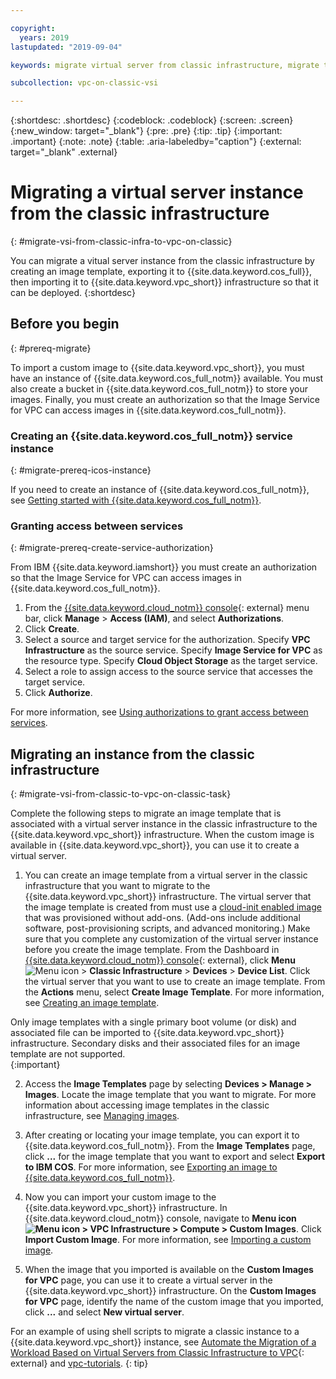 ```yaml
---

copyright:
  years: 2019
lastupdated: "2019-09-04"

keywords: migrate virtual server from classic infrastructure, migrate to vpc, migrate image template, image template, import image to vpc infrastructure, migrate virtual server, migrate instance

subcollection: vpc-on-classic-vsi

---
```


{:shortdesc: .shortdesc}
{:codeblock: .codeblock}
{:screen: .screen}
{:new_window: target="_blank"}
{:pre: .pre}
{:tip: .tip}
{:important: .important}
{:note: .note}
{:table: .aria-labeledby="caption"}
{:external: target="_blank" .external}

# Migrating a virtual server instance from the classic infrastructure
{: #migrate-vsi-from-classic-infra-to-vpc-on-classic}

You can migrate a vitual server instance from the classic infrastructure by creating an image template, exporting it to {{site.data.keyword.cos_full}}, then importing it to {{site.data.keyword.vpc_short}} infrastructure so that it can be deployed. 
{:shortdesc}

## Before you begin
{: #prereq-migrate}

To import a custom image to {{site.data.keyword.vpc_short}}, you must have an instance of {{site.data.keyword.cos_full_notm}} available. You must also create a bucket in {{site.data.keyword.cos_full_notm}} to store your images. Finally, you must create an authorization so that the Image Service for VPC can access images in {{site.data.keyword.cos_full_notm}}.

### Creating an {{site.data.keyword.cos_full_notm}} service instance
{: #migrate-prereq-icos-instance}

If you need to create an instance of {{site.data.keyword.cos_full_notm}}, see [Getting started with {{site.data.keyword.cos_full_notm}}](/docs/services/cloud-object-storage?topic=cloud-object-storage-getting-started).


### Granting access between services
{: #migrate-prereq-create-service-authorization}

From IBM {{site.data.keyword.iamshort}} you must create an authorization so that the Image Service for VPC can access images in {{site.data.keyword.cos_full_notm}}. 

1. From the [{{site.data.keyword.cloud_notm}} console](https://console.cloud.ibm.com/vpc){: external} menu bar, click **Manage** &gt; **Access (IAM)**, and select **Authorizations**.
2. Click **Create**.
3. Select a source and target service for the authorization. Specify **VPC Infrastructure**  as the source service. Specify **Image Service for VPC** as the resource type. Specify **Cloud Object Storage**  as the target service.
4. Select a role to assign access to the source service that accesses the target service.
5. Click **Authorize**.

For more information, see [Using authorizations to grant access between services](/docs/iam?topic=iam-serviceauth#serviceauth).

## Migrating an instance from the classic infrastructure
{: #migrate-vsi-from-classic-to-vpc-on-classic-task}

Complete the following steps to migrate an image template that is associated with a virtual server instance in the classic infrastructure to the {{site.data.keyword.vpc_short}} infrastructure. When the custom image is available in {{site.data.keyword.vpc_short}}, you can use it to create a virtual server.

1. You can create an image template from a virtual server in the classic infrastructure that you want to migrate to the {{site.data.keyword.vpc_short}} infrastructure. The virtual server that the image template is created from must use a [cloud-init enabled image](/docs/infrastructure/image-templates?topic=image-templates-provisioning-with-a-cloud-init-enabled-image) that was provisioned without add-ons. (Add-ons include additional software, post-provisioning scripts, and advanced monitoring.) Make sure that you complete any customization of the virtual server instance before you create the image template. From the Dashboard in [{{site.data.keyword.cloud_notm}} console](https://cloud.ibm.com/){: external}, click **Menu** ![Menu icon](../../icons/icon_hamburger.svg) > **Classic Infrastructure** > **Devices** > **Device List**. Click the virtual server that you want to use to create an image template. From the **Actions** menu, select **Create Image Template**. For more information, see [Creating an image template](/docs/infrastructure/image-templates?topic=image-templates-creating-an-image-template).

  Only image templates with a single primary boot volume (or disk) and associated file can be imported to {{site.data.keyword.vpc_short}} infrastructure. Secondary disks and their associated files for an image template are not supported.  
  {:important}

2. Access the **Image Templates** page by selecting **Devices > Manage > Images**. Locate the image template that you want to migrate. For more information about accessing image templates in the classic infrastructure, see [Managing images](/docs/infrastructure/image-templates?topic=image-templates-managing-images-from-the-image-templates-page).
  
3. After creating or locating your image template, you can export it to {{site.data.keyword.cos_full_notm}}. From the **Image Templates** page, click **...** for the image template that you want to export and select **Export to IBM COS**. For more information, see [Exporting an image to {{site.data.keyword.cos_full_notm}}](/docs/infrastructure/image-templates?topic=image-templates-exporting-an-image-to-ibm-cloud-object-storage).  

4. Now you can import your custom image to the {{site.data.keyword.vpc_short}} infrastructure. In {{site.data.keyword.cloud_notm}} console, navigate to **Menu icon ![Menu icon](../icons/icon_hamburger.svg) > VPC Infrastructure > Compute > Custom Images**. Click **Import Custom Image**. For more information, see [Importing a custom image](/docs/vpc-on-classic-vsi?topic=vpc-on-classic-vsi-managing-images#import-custom-image).

5. When the image that you imported is available on the **Custom Images for VPC** page, you can use it to create a virtual server in the {{site.data.keyword.vpc_short}} infrastructure. On the **Custom Images for VPC** page, identify the name of the custom image that you imported, click **...** and select **New virtual server**.


For an example of using shell scripts to migrate a classic instance to a {{site.data.keyword.vpc_short}} instance, see [Automate the Migration of a Workload Based on Virtual Servers from Classic Infrastructure to VPC](https://www.ibm.com/cloud/blog/automate-the-migration-of-a-workload-based-on-virtual-servers){: external} and [vpc-tutorials](https://github.com/IBM-Cloud/vpc-tutorials/tree/master/vpc-migrate-from-classic). 
{: tip}
